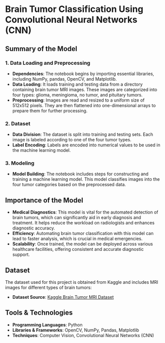 # Brain Tumor Classification Using Convolutional Neural Networks (CNN)

## Summary of the Model

### 1. Data Loading and Preprocessing
- **Dependencies**: The notebook begins by importing essential libraries, including NumPy, pandas, OpenCV, and Matplotlib.
- **Data Loading**: It loads training and testing data from a directory containing brain tumor MRI images. These images are categorized into four types: glioma, meningioma, no tumor, and pituitary tumors.
- **Preprocessing**: Images are read and resized to a uniform size of 512x512 pixels. They are then flattened into one-dimensional arrays to prepare them for further processing.

### 2. Dataset
- **Data Division**: The dataset is split into training and testing sets. Each image is labeled according to one of the four tumor types.
- **Label Encoding**: Labels are encoded into numerical values to be used in the machine learning model.

### 3. Modeling
- **Model Building**: The notebook includes steps for constructing and training a machine learning model. This model classifies images into the four tumor categories based on the preprocessed data.

## Importance of the Model
- **Medical Diagnostics**: This model is vital for the automated detection of brain tumors, which can significantly aid in early diagnosis and treatment. It helps reduce the workload on radiologists and enhances diagnostic accuracy.
- **Efficiency**: Automating brain tumor classification with this model can lead to faster analysis, which is crucial in medical emergencies.
- **Scalability**: Once trained, the model can be deployed across various healthcare facilities, offering consistent and accurate diagnostic support.

## Dataset

The dataset used for this project is obtained from Kaggle and includes MRI images for different types of brain tumors:

- **Dataset Source**: [Kaggle Brain Tumor MRI Dataset](https://www.kaggle.com/datasets/masoudnickparvar/brain-tumor-mri-dataset)

## Tools & Technologies
- **Programming Languages**: Python
- **Libraries & Frameworks**: OpenCV, NumPy, Pandas, Matplotlib
- **Techniques**: Computer Vision, Convolutional Neural Networks (CNN)
